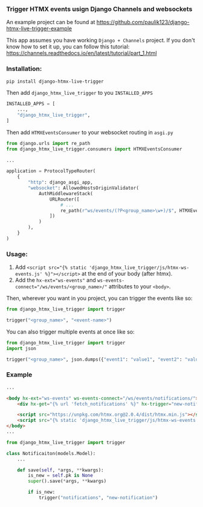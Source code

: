 ### Trigger HTMX events usign Django Channels and websockets

An example project can be found at https://github.com/paulik123/django-htmx-live-trigger-example

This app assumes you have working `Django + Channels` project.
If you don't know how to set it up, you can follow this tutorial:
https://channels.readthedocs.io/en/latest/tutorial/part_1.html


### Installation:
```bash
pip install django-htmx-live-trigger
```


Then add `django_htmx_live_trigger` to you `INSTALLED_APPS`
```python
INSTALLED_APPS = [
    ...,
    "django_htmx_live_trigger",
]
```

Then add `HTMXEventsConsumer` to your websocket routing in `asgi.py`

```python
from django.urls import re_path
from django_htmx_live_trigger.consumers import HTMXEventsConsumer
 
...

application = ProtocolTypeRouter(
    {
        "http": django_asgi_app,
        "websocket": AllowedHostsOriginValidator(
            AuthMiddlewareStack(
				URLRouter([
					# ...
					re_path(r"ws/events/(?P<group_name>\w+)/$", HTMXEventsConsumer.as_asgi()),
                ])
            )
        ),
    }
)
```


### Usage:

1. Add `<script src="{% static 'django_htmx_live_trigger/js/htmx-ws-events.js' %}"></script>` at the end of your body (after htmx).
2. Add the `hx-ext="ws-events"` and `ws-events-connect="/ws/events/<group_name>/"` attributes to your `<body>`.

Then, wherever you want in you project, you can trigger the events like so:

```python
from django_htmx_live_trigger import trigger

trigger("<group_name>", "<event-name>")
```

You can also trigger multiple events at once like so:
```python
from django_htmx_live_trigger import trigger
import json

trigger("<group_name>", json.dumps({"event1": "value1", "event2": "value2"}))
```


### Example
```html
...

<body hx-ext="ws-events" ws-events-connect="/ws/events/notifications/">
    <div hx-get="{% url 'fetch_notifications' %}" hx-trigger="new-notification from:body"></div>

    <script src="https://unpkg.com/htmx.org@2.0.4/dist/htmx.min.js"></script>
    <script src="{% static 'django_htmx_live_trigger/js/htmx-ws-events.js' %}"></script>
</body>
...
```

```python
from django_htmx_live_trigger import trigger

class Notificaiton(models.Model):
    ...

    def save(self, *args, **kwargs):
        is_new = self.pk is None
        super().save(*args, **kwargs)

        if is_new:
            trigger("notifications", "new-notification")
```